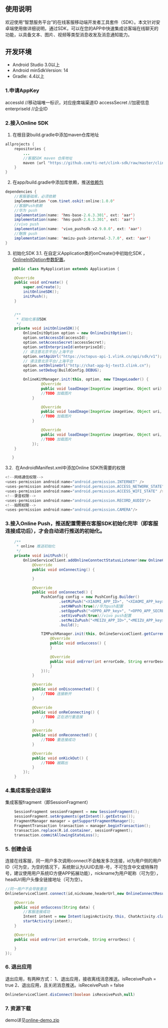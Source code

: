 # 
## 使用说明
欢迎使用“智慧服务平台”的在线客服移动端开发者工具套件（SDK）。本文针对安卓端使用做详细说明，通过SDK，可以在您的APP中快速集成访客端在线聊天的功能，以具备文本、图片、视频等类型消息收发及消息通知能力。
## 开发环境


- Android Studio 3.0以上
- Android minSdkVersion: 14
- Gradle: 4.4以上



### 1.申请AppKey
accessId   //移动端唯一标识，对应座席端渠道ID
accessSecret  //加密信息
enterpriseId  //企业ID
### 2.接入Online SDK


1. 在根目录build.gradle中添加maven仓库地址



```java
allprojects {
    repositories {
        ...
        //客服SDK maven 仓库地址
        maven {url "https://github.com/ti-net/clink-sdk/raw/master/clink-appsdk/android/repository/"}
    }
}
```


2.  在app/build.gradle中添加库依赖，推送[依赖包](https://github.com/ti-net/clink-sdk/tree/master/clink-appsdk/android/lib/libs.zip)



```java
dependencies {
	//客服基础库，必须依赖
	implementation 'com.tinet.oskit:online:1.0.0'
	//客服Push依赖
	//华为 push
    implementation(name: 'hms-base-2.6.3.301', ext: 'aar')
    implementation(name: 'hms-push-2.6.3.301', ext: 'aar')
    //vivo push
    implementation(name: 'vivo_pushsdk-v2.9.0.0', ext: 'aar')
    //魅族 push
    implementation(name: 'meizu-push-internal-3.7.0', ext: 'aar')
}
```

3.  初始化SDK
3.1. 在自定义Application类的onCreate()中初始化SDK ，[OnlineInitOption参数配置](https://github.com/ti-net/clink-sdk/tree/master/clink-appsdk/android/接入文档/初始化参数说明.md)。
```java
   public class MyApplication extends Application {

   	@Override
   	public void onCreate() {
   		super.onCreate();
   		initOnlineSDK();
   		initPush();
   	}


   	/**
   	 * 初始化客服SDK
   	 */
   	private void initOnlineSDK(){
   		OnlineInitOption option = new OnlineInitOption();
   		option.setAccessId(accessId);
   		option.setAccessSecret(accessSecret);
   		option.setEnterpriseId(enterpriseId);
        // 请注意北京平台/上海平台
   		option.setApiUrl("https://octopus-api-1.vlink.cn/api/sdk/v1");
        // 请注意北京平台/上海平台
   		option.setOnlineUrl("http://chat-app-bj-test3.clink.cn");
   		option.setDebug(BuildConfig.DEBUG);

   		OnlineKitManager.init(this, option, new TImageLoader() {
       			@Override
       			public void loadImage(ImageView imageView, Object uri) {
   				//TODO 加载图片
   			}

       			@Override
       			public void loadImage(ImageView imageView, Object uri, int placeholderImg, int errorImg) {
   				//TODO 加载图片
   			}

       			@Override
       			public void loadImage(ImageView imageView, Object uri, int originalWidth, int originalHeight, TImageLoaderListener listener) {
   				//TODO 加载图片
   			});
   	}		

   }
```
3.2.  在AndroidManifest.xml中添加Online SDK所需要的权限  
```java
<!--网络通信权限-->
<uses-permission android:name="android.permission.INTERNET" />
<uses-permission android:name="android.permission.ACCESS_NETWORK_STATE" />
<uses-permission android:name="android.permission.ACCESS_WIFI_STATE" />
<!--录音权限-->
<uses-permission android:name="android.permission.RECORD_AUDIO"/>
<!--拍照权限-->
<uses-permission android:name="android.permission.CAMERA"/>
```


### 3.接入Online Push，推送配置需要在客服SDK初始化完毕（即客服连接成功后），才会自动进行推送的初始化。


```java
    /**
     * online 推送初始化
     */
    private void initPush(){
        OnlineServiceClient.addOnlineConntectStatusListener(new OnlineConnectStatusListener() {
            @Override
            public void onConnecting() {

            }

            @Override
            public void onConnected() {
                PushConfig config = new PushConfig.Builder()
                        .setMiPush("<XIAOMI_APP_ID>", "<XIAOMI_APP_key>")//小米push配置
                        .setHWPush(true)//华为push配置
                        .setOppoPush("<OPPO_APP_key>", "<OPPO_APP_SECRET>")//oppo push配置
                        .setVivoPush(true)//vivo push配置
                        .setMeiZuPush("<MEIZU_APP_ID>","<MEIZU_APP_key>")//meizu push配置
                        .build();

                TIMPushManager.init(this, OnlineServiceClient.getCurrentUserInfo().getTokenInfo().getAppId(), config, (pushType, token) -> TIMBaseManager.getInstance().updateDeviceToken(token, new TOperationCallback() {
                    @Override
                    public void onSuccess() {
                    }

                    @Override
                    public void onError(int errorCode, String errorDesc) {
                    }
                }));
            }

            @Override
            public void onDisconnected() {
                //TODO 连接断开
            }

            @Override
            public void onReConnecting() {
                //TODO 正在进行重连接
            }

            @Override
            public void onReconnected() {
                //TODO 重连接成功
            }

            @Override
            public void onKickOut() {
                //TODO 被踢出
            }
        });
    }
```


### 4.集成客服会话窗体
集成客服fragment（即SessionFragment）


```java
    SessionFragment sessionFragment = new SessionFragment();
    sessionFragment.setArguments(getIntent().getExtras());
    FragmentManager manager = getSupportFragmentManager();
    FragmentTransaction transaction = manager.beginTransaction();
    transaction.replace(R.id.container, sessionFragment);
    transaction.commitAllowingStateLoss();
```


### 5. 创建会话


连接在线客服，同一用户多次调用connect不会触发多次连接，id为用户侧的用户ID（可为空，为空的情况下，系统默认为UUID去除-号，不可包含中文或特殊符号，建议使用用户系统ID方便APP拓展功能），nickname为用户昵称（可为空），headUrl用户头像全链接地址（可为空）。


```java
//同一用户不会导致重连
OnlineServiceClient.connect(id,nickname,headerUrl,new OnlineConnectResultCallback(){

    @Override
    public void onSuccess(String data) {
        //客服连接成功
        Intent intent = new Intent(LoginActivity.this, ChatActivity.class);
        startActivity(intent);
    }

    @Override
    public void onError(int errorCode, String errorDesc) {

    }
});
```
### 6. 退出应用


退出应用，有两种方式：
1、退出应用，接收离线消息推送。isReceivePush = true
2、退出应用，且关闭消息推送。isReceivePush = false


```java
OnlineServiceClient.disConnect(boolean isReceivePush,null)
```
### 7. 资源下载
demo详见[online-demo.zip](https://github.com/ti-net/clink-sdk/tree/master/clink-appsdk/android/demo/online-sdk.zip)
